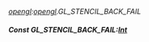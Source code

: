 _[opengl](../../modules/opengl/opengl-module.md):[opengl](../../modules/opengl/opengl-module.md).GL\_STENCIL\_BACK\_FAIL_
##### Const GL\_STENCIL\_BACK\_FAIL:[Int](../../modules/wonkey/wonkey-types-int.md)
